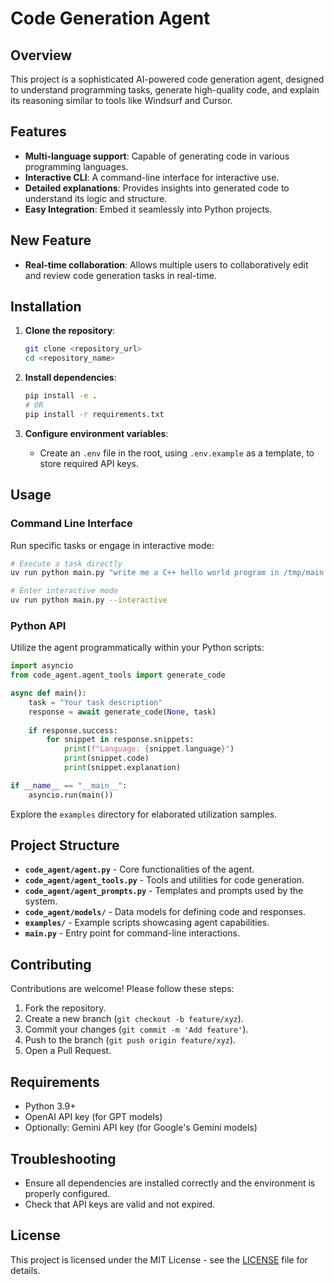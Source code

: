 # Code Generation Agent

## Overview

This project is a sophisticated AI-powered code generation agent, designed to understand programming tasks, generate high-quality code, and explain its reasoning similar to tools like Windsurf and Cursor. 

## Features

- **Multi-language support**: Capable of generating code in various programming languages.
- **Interactive CLI**: A command-line interface for interactive use.
- **Detailed explanations**: Provides insights into generated code to understand its logic and structure.
- **Easy Integration**: Embed it seamlessly into Python projects.

## New Feature
- **Real-time collaboration**: Allows multiple users to collaboratively edit and review code generation tasks in real-time.

## Installation

1. **Clone the repository**:
   ```bash
   git clone <repository_url>
   cd <repository_name>
   ```

2. **Install dependencies**:
   ```bash
   pip install -e .
   # OR
   pip install -r requirements.txt
   ```

3. **Configure environment variables**:
   - Create an `.env` file in the root, using `.env.example` as a template, to store required API keys.

## Usage

### Command Line Interface

Run specific tasks or engage in interactive mode:

```bash
# Execute a task directly
uv run python main.py "write me a C++ hello world program in /tmp/main.cpp then compile it and run it"

# Enter interactive mode
uv run python main.py --interactive
```

### Python API

Utilize the agent programmatically within your Python scripts:

```python
import asyncio
from code_agent.agent_tools import generate_code

async def main():
    task = "Your task description"
    response = await generate_code(None, task)
    
    if response.success:
        for snippet in response.snippets:
            print(f"Language: {snippet.language}")
            print(snippet.code)
            print(snippet.explanation)

if __name__ == "__main__":
    asyncio.run(main())
```

Explore the `examples` directory for elaborated utilization samples.

## Project Structure

- **`code_agent/agent.py`** - Core functionalities of the agent.
- **`code_agent/agent_tools.py`** - Tools and utilities for code generation.
- **`code_agent/agent_prompts.py`** - Templates and prompts used by the system.
- **`code_agent/models/`** - Data models for defining code and responses.
- **`examples/`** - Example scripts showcasing agent capabilities.
- **`main.py`** - Entry point for command-line interactions.

## Contributing

Contributions are welcome! Please follow these steps:

1. Fork the repository.
2. Create a new branch (`git checkout -b feature/xyz`).
3. Commit your changes (`git commit -m 'Add feature'`).
4. Push to the branch (`git push origin feature/xyz`).
5. Open a Pull Request.

## Requirements

- Python 3.9+
- OpenAI API key (for GPT models)
- Optionally: Gemini API key (for Google's Gemini models)

## Troubleshooting

- Ensure all dependencies are installed correctly and the environment is properly configured.
- Check that API keys are valid and not expired.

## License

This project is licensed under the MIT License - see the [LICENSE](LICENSE) file for details.
